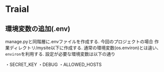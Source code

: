 # Traial

## 環境変数の追加(.env)

manage.pyと同階層に.envファイルを作成する.
今回のプロジェクトの場合 作業ディレクトリ/mysite以下に作成する.
通常の環境変数(os.environ)とは違い、`environ`を利用する.
設定が必要な環境変数は以下の通り

・SECRET_KEY
・DEBUG
・ALLOWED_HOSTS
